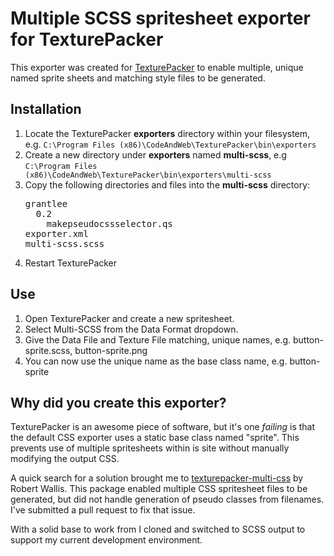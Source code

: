 Multiple SCSS spritesheet exporter for TexturePacker
========================

This exporter was created for [TexturePacker](http://www.texturepacker.com/) to enable multiple, unique named sprite sheets and matching style files to be generated.

## Installation ##

1. Locate the TexturePacker **exporters** directory within your filesystem, e.g. `C:\Program Files (x86)\CodeAndWeb\TexturePacker\bin\exporters`
2. Create a new directory under **exporters** named **multi-scss**, e.g `C:\Program Files (x86)\CodeAndWeb\TexturePacker\bin\exporters\multi-scss`
3. Copy the following directories and files into the **multi-scss** directory:
   <pre>
   grantlee
     0.2
       makepseudocssselector.qs
   exporter.xml
   multi-scss.scss
   </pre>
4. Restart TexturePacker

## Use ##

1. Open TexturePacker and create a new spritesheet.
2. Select Multi-SCSS from the Data Format dropdown.
3. Give the Data File and Texture File matching, unique names, e.g. button-sprite.scss, button-sprite.png
4. You can now use the unique name as the base class name, e.g. button-sprite

## Why did you create this exporter? ##

TexturePacker is an awesome piece of software, but it's one *failing* is that the default CSS exporter uses a static base class named "sprite". This prevents use of multiple spritesheets within is site without manually modifying the output CSS.

A quick search for a solution brought me to [texturepacker-multi-css](https://github.com/robert-wallis/texturepacker-multi-css) by Robert Wallis. This package enabled multiple CSS spritesheet files to be generated, but did not handle generation of pseudo classes from filenames. I've submitted a pull request to fix that issue.

With a solid base to work from I cloned and switched to SCSS output to support my current development environment.
